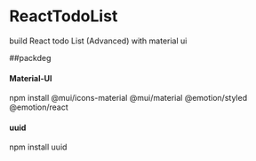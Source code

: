 # ReactTodoList
build React todo List (Advanced) with material ui



##packdeg
#### Material-UI
npm install @mui/icons-material @mui/material @emotion/styled @emotion/react

#### uuid 
npm install uuid

